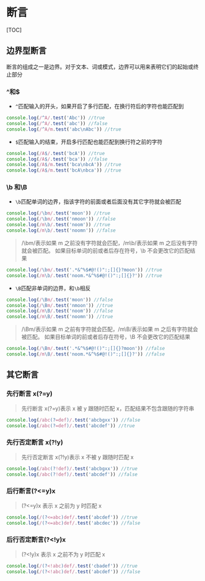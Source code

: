 # 断言

[TOC]

## 边界型断言

断言的组成之一是边界。对于文本、词或模式，边界可以用来表明它们的起始或终止部分

### ^和$

- `^`匹配输入的开头，如果开启了多行匹配，在换行符后的字符也能匹配到

```ts
console.log(/^A/.test('Abc')) //true
console.log(/^A/.test('abc')) //false
console.log(/^A/m.test('abc\nAbc')) //true
```

- `$`匹配输入的结束，开启多行匹配也能匹配到换行符之前的字符

```ts
console.log(/A$/.test('bcA')) //true
console.log(/A$/.test('bca')) //false
console.log(/A$/m.test('bca\nbcA')) //true
console.log(/A$/m.test('bcA\nbca')) //true
```

### \b 和\B

- `\b`匹配单词的边界，指该字符的前面或者后面没有其它字符就会被匹配

```ts
console.log(/\bm/.test('moon')) //true
console.log(/\bm/.test('nmoon')) //false
console.log(/m\b/.test('noom')) //true
console.log(/m\b/.test('noomn')) //false
```

> /\bm/表示如果 m 之前没有字符就会匹配，/m\b/表示如果 m 之后没有字符就会被匹配。
> 如果目标单词的前或者后存在符号，\b 不会更改它的匹配结果

```ts
console.log(/\bm/.test('.*&^%$#@!()":;[]{}?moon')) //true
console.log(/m\b/.test('noom.*&^%$#@!()":;[]{}?')) //true
```

- `\B`匹配非单词的边界，和`\b`相反

```ts
console.log(/\Bm/.test('moon')) //false
console.log(/\Bm/.test('nmoon')) //true
console.log(/m\B/.test('noom')) //false
console.log(/m\B/.test('noomn')) //true
```

> /\Bm/表示如果 m 之前有字符就会匹配，/m\B/表示如果 m 之后有字符就会被匹配。
> 如果目标单词的前或者后存在符号，\B 不会更改它的匹配结果

```ts
console.log(/\Bm/.test('.*&^%$#@!()":;[]{}?moon')) //false
console.log(/m\B/.test('noom.*&^%$#@!()":;[]{}?')) //false
```

## 其它断言

### 先行断言 x(?=y)

> 先行断言 x(?=y)表示 x 被 y 跟随时匹配 x，匹配结果不包含跟随的字符串

```ts
console.log(/abc(?=def)/.test('abcbgxx')) //false
console.log(/abc(?=def)/.test('abcdef')) //true
```

### 先行否定断言 x(?!y)

> 先行否定断言 x(?!y)表示 x 不被 y 跟随时匹配 x

```ts
console.log(/abc(?!def)/.test('abcbgxx')) //true
console.log(/abc(?!def)/.test('abcdef')) //false
```

### 后行断言(?<=y)x

> (?<=y)x 表示 x 之前为 y 时匹配 x

```ts
console.log(/(?<=abc)def/.test('abcdef')) //true
console.log(/(?<=abc)def/.test('abcdec')) //false
```

### 后行否定断言(?<!y)x

> (?<!y)x 表示 x 之前不为 y 时匹配 x

```ts
console.log(/(?<!abc)def/.test('cbadef')) //true
console.log(/(?<!abc)def/.test('abcdef')) //false
```
